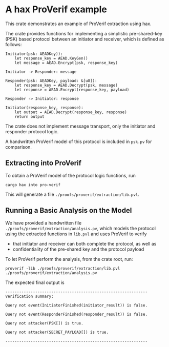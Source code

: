 # A hax ProVerif example

This crate demonstrates an example of ProVerif extraction using hax.

The crate provides functions for implementing a simplistic pre-shared-key (PSK) based protocol
between an initiator and receiver, which is defined as follows:
```
Initiator(psk: AEADKey)): 
    let response_key = AEAD.KeyGen()
    let message = AEAD.Encrypt(psk, response_key)

Initiator -> Responder: message

Responder(psk: AEADKey, payload: &[u8]):
    let response_key = AEAD.Decrypt(psk, message)
    let response = AEAD.Encrypt(response_key, payload)
           
Responder -> Initiator: response

Initiator(response_key, response): 
    let output = AEAD.Decrypt(response_key, response)
    return output
```

The crate does not implement message transport, only the initiator and
responder protocol logic.

A handwritten ProVerif model of this protocol is included in `psk.pv` for comparison.

## Extracting into ProVerif
To obtain a ProVerif model of the protocol logic functions, run
```
cargo hax into pro-verif
```
This will generate a file `./proofs/proverif/extraction/lib.pvl`.

## Running a Basic Analysis on the Model
We have provided a handwritten file
`./proofs/proverif/extraction/analysis.pv`, which models the protocol
using the extracted functions in `lib.pvl` and uses ProVerif to verify

- that initiator and receiver can both complete the protocol, as well as
- confidentiality of the pre-shared key and the protocol payload

To let ProVerif perform the analysis, from the crate root, run:

```
proverif -lib ./proofs/proverif/extraction/lib.pvl ./proofs/proverif/extraction/analysis.pv
```

The expected final output is
```
--------------------------------------------------------------
Verification summary:

Query not event(InitiatorFinished(initiator_result)) is false.

Query not event(ResponderFinished(responder_result)) is false.

Query not attacker(PSK[]) is true.

Query not attacker(SECRET_PAYLOAD[]) is true.

--------------------------------------------------------------
```

